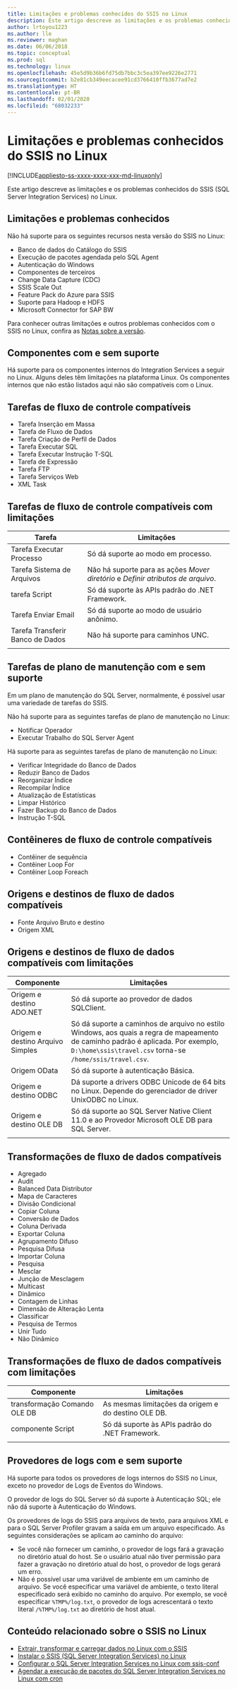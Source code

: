 ```yaml
---
title: Limitações e problemas conhecidos do SSIS no Linux
description: Este artigo descreve as limitações e os problemas conhecidos do SSIS (SQL Server Integration Services) em computadores Linux
author: lrtoyou1223
ms.author: lle
ms.reviewer: maghan
ms.date: 06/06/2018
ms.topic: conceptual
ms.prod: sql
ms.technology: linux
ms.openlocfilehash: 45e5d9b36b6fd75db7bbc3c5ea397ee9226e2771
ms.sourcegitcommit: b2e81cb349eecacee91cd3766410ffb3677ad7e2
ms.translationtype: HT
ms.contentlocale: pt-BR
ms.lasthandoff: 02/01/2020
ms.locfileid: "68032233"
---
```

# <a name="limitations-and-known-issues-for-ssis-on-linux"></a>Limitações e problemas conhecidos do SSIS no Linux

[!INCLUDE[appliesto-ss-xxxx-xxxx-xxx-md-linuxonly](../includes/appliesto-ss-xxxx-xxxx-xxx-md-linuxonly.md)]

Este artigo descreve as limitações e os problemas conhecidos do SSIS (SQL Server Integration Services) no Linux.

## <a name="general-limitations-and-known-issues"></a>Limitações e problemas conhecidos

Não há suporte para os seguintes recursos nesta versão do SSIS no Linux:
  - Banco de dados do Catálogo do SSIS
  - Execução de pacotes agendada pelo SQL Agent
  - Autenticação do Windows
  - Componentes de terceiros
  - Change Data Capture (CDC)
  - SSIS Scale Out
  - Feature Pack do Azure para SSIS
  - Suporte para Hadoop e HDFS
  - Microsoft Connector for SAP BW

Para conhecer outras limitações e outros problemas conhecidos com o SSIS no Linux, confira as [Notas sobre a versão](sql-server-linux-release-notes.md#ssis).

## <a name="components"></a> Componentes com e sem suporte

Há suporte para os componentes internos do Integration Services a seguir no Linux. Alguns deles têm limitações na plataforma Linux. Os componentes internos que não estão listados aqui não são compatíveis com o Linux.

## <a name="supported-control-flow-tasks"></a>Tarefas de fluxo de controle compatíveis
- Tarefa Inserção em Massa
- Tarefa de Fluxo de Dados
- Tarefa Criação de Perfil de Dados
- Tarefa Executar SQL
- Tarefa Executar Instrução T-SQL
- Tarefa de Expressão
- Tarefa FTP
- Tarefa Serviços Web
- XML Task

## <a name="control-flow-tasks-supported-with-limitations"></a>Tarefas de fluxo de controle compatíveis com limitações

| Tarefa | Limitações |
|------------|---|
| Tarefa Executar Processo | Só dá suporte ao modo em processo. |
| Tarefa Sistema de Arquivos | Não há suporte para as ações *Mover diretório* e *Definir atributos de arquivo*. |
| tarefa Script | Só dá suporte às APIs padrão do .NET Framework. |
| Tarefa Enviar Email | Só dá suporte ao modo de usuário anônimo. |
| Tarefa Transferir Banco de Dados | Não há suporte para caminhos UNC. |
| | |

## <a name="supported-and-unsupported-maintenance-plan-tasks"></a>Tarefas de plano de manutenção com e sem suporte

Em um plano de manutenção do SQL Server, normalmente, é possível usar uma variedade de tarefas do SSIS.

Não há suporte para as seguintes tarefas de plano de manutenção no Linux:
- Notificar Operador
- Executar Trabalho do SQL Server Agent

Há suporte para as seguintes tarefas de plano de manutenção no Linux:
- Verificar Integridade do Banco de Dados
- Reduzir Banco de Dados
- Reorganizar Índice
- Recompilar Índice
- Atualização de Estatísticas
- Limpar Histórico
- Fazer Backup do Banco de Dados
- Instrução T-SQL

## <a name="supported-control-flow-containers"></a>Contêineres de fluxo de controle compatíveis
- Contêiner de sequência
- Contêiner Loop For
- Contêiner Loop Foreach

## <a name="supported-data-flow-sources-and-destinations"></a>Origens e destinos de fluxo de dados compatíveis
- Fonte Arquivo Bruto e destino
- Origem XML

## <a name="data-flow-sources-and-destinations-supported-with-limitations"></a>Origens e destinos de fluxo de dados compatíveis com limitações

| Componente | Limitações |
|------------|---|
| Origem e destino ADO.NET | Só dá suporte ao provedor de dados SQLClient. |
| Origem e destino Arquivo Simples | Só dá suporte a caminhos de arquivo no estilo Windows, aos quais a regra de mapeamento de caminho padrão é aplicada. Por exemplo, `D:\home\ssis\travel.csv` torna-se `/home/ssis/travel.csv`. |
| Origem OData | Só dá suporte à autenticação Básica. |
| Origem e destino ODBC | Dá suporte a drivers ODBC Unicode de 64 bits no Linux. Depende do gerenciador de driver UnixODBC no Linux. |
| Origem e destino OLE DB | Só dá suporte ao SQL Server Native Client 11.0 e ao Provedor Microsoft OLE DB para SQL Server. |
| | |

## <a name="supported-data-flow-transformations"></a>Transformações de fluxo de dados compatíveis
- Agregado
- Audit
- Balanced Data Distributor
- Mapa de Caracteres
- Divisão Condicional
- Copiar Coluna
- Conversão de Dados
- Coluna Derivada
- Exportar Coluna
- Agrupamento Difuso
- Pesquisa Difusa
- Importar Coluna
- Pesquisa
- Mesclar
- Junção de Mesclagem
- Multicast
- Dinâmico
- Contagem de Linhas
- Dimensão de Alteração Lenta
- Classificar
- Pesquisa de Termos
- Unir Tudo
- Não Dinâmico

## <a name="data-flow-transformations-supported-with-limitations"></a>Transformações de fluxo de dados compatíveis com limitações

| Componente | Limitações |
|------------|---|
| transformação Comando OLE DB | As mesmas limitações da origem e do destino OLE DB. |
| componente Script | Só dá suporte às APIs padrão do .NET Framework. |
| | |

## <a name="supported-and-unsupported-log-providers"></a>Provedores de logs com e sem suporte
Há suporte para todos os provedores de logs internos do SSIS no Linux, exceto no provedor de Logs de Eventos do Windows.

O provedor de logs do SQL Server só dá suporte à Autenticação SQL; ele não dá suporte à Autenticação do Windows.

Os provedores de logs do SSIS para arquivos de texto, para arquivos XML e para o SQL Server Profiler gravam a saída em um arquivo especificado. As seguintes considerações se aplicam ao caminho do arquivo:
-   Se você não fornecer um caminho, o provedor de logs fará a gravação no diretório atual do host. Se o usuário atual não tiver permissão para fazer a gravação no diretório atual do host, o provedor de logs gerará um erro.
-   Não é possível usar uma variável de ambiente em um caminho de arquivo. Se você especificar uma variável de ambiente, o texto literal especificado será exibido no caminho do arquivo. Por exemplo, se você especificar `%TMP%/log.txt`, o provedor de logs acrescentará o texto literal `/%TMP%/log.txt` ao diretório de host atual.

## <a name="related-content-about-ssis-on-linux"></a>Conteúdo relacionado sobre o SSIS no Linux
-   [Extrair, transformar e carregar dados no Linux com o SSIS](sql-server-linux-migrate-ssis.md)
-   [Instalar o SSIS (SQL Server Integration Services) no Linux](sql-server-linux-setup-ssis.md)
-   [Configurar o SQL Server Integration Services no Linux com ssis-conf](sql-server-linux-configure-ssis.md)
-   [Agendar a execução de pacotes do SQL Server Integration Services no Linux com cron](sql-server-linux-schedule-ssis-packages.md)
